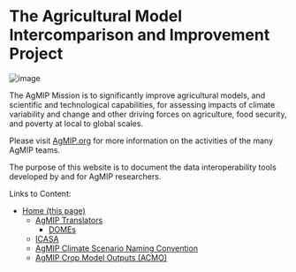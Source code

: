 # The Agricultural Model Intercomparison and Improvement Project

![image](https://raw.githubusercontent.com/agmip/agmip.github.io/master/docs/images/AgMIP_logo.png)

The AgMIP Mission is to significantly improve agricultural models, and scientific and technological capabilities, for assessing impacts of climate variability and change and other driving forces on agriculture, food security, and poverty at local to global scales. 

Please visit [AgMIP.org](https://agmip.org/) for more information on the activities of the many AgMIP teams.

The purpose of this website is to document the data interoperability tools developed by and for AgMIP researchers.

Links to Content:

- [Home (this page)](index.md)
  - [AgMIP Translators](AgMIP_translators.md)
    - [DOMEs](DOME.md)
  - [ICASA](ICASA.md)
  - [AgMIP Climate Scenario Naming Convention](CLIM_ID.md)
  - [AgMIP Crop Model Outputs (ACMO)](ACMO.pdf)